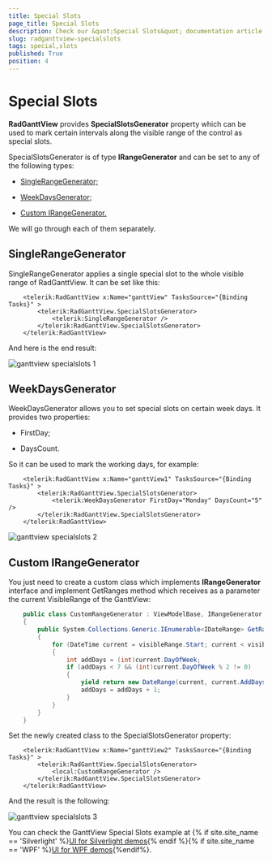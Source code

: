 ```yaml
---
title: Special Slots
page_title: Special Slots
description: Check our &quot;Special Slots&quot; documentation article for the RadGanttView {{ site.framework_name }} control.
slug: radganttview-specialslots
tags: special,slots
published: True
position: 4
---
```


# Special Slots

__RadGanttView__ provides __SpecialSlotsGenerator__ property which can be used to mark certain intervals along the visible range of the control as special slots.

SpecialSlotsGenerator is of type __IRangeGenerator__ and can be set to any of the following types:

* [SingleRangeGenerator;](#singlerangegenerator)

* [WeekDaysGenerator;](#weekdaysgenerator)

* [Custom IRangeGenerator.](#custom-irangegenerator)

We will go through each of them separately.

## SingleRangeGenerator

SingleRangeGenerator applies a single special slot to the whole visible range of RadGanttView. It can be set like this:



```XAML
	<telerik:RadGanttView x:Name="ganttView" TasksSource="{Binding Tasks}" >
	    <telerik:RadGanttView.SpecialSlotsGenerator>
	        <telerik:SingleRangeGenerator />
	    </telerik:RadGanttView.SpecialSlotsGenerator>
	</telerik:RadGanttView>
```

And here is the end result:

![ganttview specialslots 1](images/ganttview_specialslots_1.png)

## WeekDaysGenerator

WeekDaysGenerator allows you to set special slots on certain week days. It provides two properties:

* FirstDay;

* DaysCount.

So it can be used to mark the working days, for example:



```XAML
	<telerik:RadGanttView x:Name="ganttView1" TasksSource="{Binding Tasks}" >
	    <telerik:RadGanttView.SpecialSlotsGenerator>
	        <telerik:WeekDaysGenerator FirstDay="Monday" DaysCount="5" />
	    </telerik:RadGanttView.SpecialSlotsGenerator>
	</telerik:RadGanttView>
```

![ganttview specialslots 2](images/ganttview_specialslots_2.png)

## Custom IRangeGenerator

You just need to create a custom class which implements __IRangeGenerator__ interface and implement GetRanges method which receives as a parameter the current VisibleRange of the GanttView:



```C#
	public class CustomRangeGenerator : ViewModelBase, IRangeGenerator
	{
	    public System.Collections.Generic.IEnumerable<IDateRange> GetRanges(IDateRange visibleRange)
	    {
	        for (DateTime current = visibleRange.Start; current < visibleRange.End; current += TimeSpan.FromDays(1))
	        {
	            int addDays = (int)current.DayOfWeek;
	            if (addDays < 7 && (int)current.DayOfWeek % 2 != 0)
	            {
	                yield return new DateRange(current, current.AddDays(1));
	                addDays = addDays + 1;
	            }
	        }
	    }
	}
```

Set the newly created class to the SpecialSlotsGenerator property:



```XAML
	<telerik:RadGanttView x:Name="ganttView2" TasksSource="{Binding Tasks}" >
	    <telerik:RadGanttView.SpecialSlotsGenerator>
	        <local:CustomRangeGenerator />
	    </telerik:RadGanttView.SpecialSlotsGenerator>
	</telerik:RadGanttView>
```

And the result is the following:

![ganttview specialslots 3](images/ganttview_specialslots_3.png)

You can check the GanttView Special Slots example at {% if site.site_name == 'Silverlight' %}[UI for Silverlight demos](https://demos.telerik.com/silverlight/#GanttView/Programming/SpecialSlots){% endif %}{% if site.site_name == 'WPF' %}[UI for WPF demos](https://demos.telerik.com/wpf/){%endif%}.
